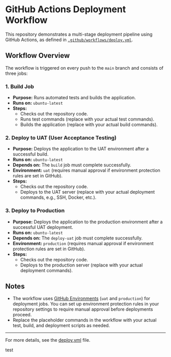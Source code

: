 # GitHub Actions Deployment Workflow

This repository demonstrates a multi-stage deployment pipeline using GitHub Actions, as defined in [`.github/workflows/deploy.yml`](.github/workflows/deploy.yml).

## Workflow Overview

The workflow is triggered on every push to the `main` branch and consists of three jobs:

### 1. Build Job
- **Purpose:** Runs automated tests and builds the application.
- **Runs on:** `ubuntu-latest`
- **Steps:**
  - Checks out the repository code.
  - Runs test commands (replace with your actual test commands).
  - Builds the application (replace with your actual build commands).

### 2. Deploy to UAT (User Acceptance Testing)
- **Purpose:** Deploys the application to the UAT environment after a successful build.
- **Runs on:** `ubuntu-latest`
- **Depends on:** The `build` job must complete successfully.
- **Environment:** `uat` (requires manual approval if environment protection rules are set in GitHub).
- **Steps:**
  - Checks out the repository code.
  - Deploys to the UAT server (replace with your actual deployment commands, e.g., SSH, Docker, etc.).

### 3. Deploy to Production
- **Purpose:** Deploys the application to the production environment after a successful UAT deployment.
- **Runs on:** `ubuntu-latest`
- **Depends on:** The `deploy-uat` job must complete successfully.
- **Environment:** `production` (requires manual approval if environment protection rules are set in GitHub).
- **Steps:**
  - Checks out the repository code.
  - Deploys to the production server (replace with your actual deployment commands).

## Notes
- The workflow uses [GitHub Environments](https://docs.github.com/en/actions/deployment/targeting-different-environments/using-environments-for-deployment) (`uat` and `production`) for deployment jobs. You can set up environment protection rules in your repository settings to require manual approval before deployments proceed.
- Replace the placeholder commands in the workflow with your actual test, build, and deployment scripts as needed.

---

For more details, see the [deploy.yml](.github/workflows/deploy.yml) file.

test